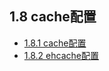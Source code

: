 ## 1.8 cache配置  

* [1.8.1 cache配置](1.8_cache/1.8.1_cache_setting.md) 
* [1.8.2 ehcache配置](1.8_cache/1.8.2_ehcache_setting.md)

